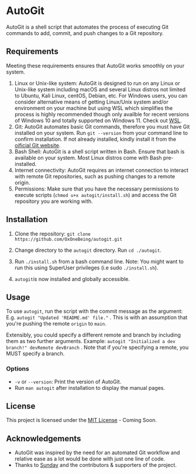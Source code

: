 # AutoGit

AutoGit is a shell script that automates the process of executing Git commands to add, commit, and push changes to a Git repository.

## Requirements
Meeting these requirements ensures that AutoGit works smoothly on your system.
1. Linux or Unix-like system: AutoGit is designed to run on any Linux or Unix-like system including macOS and several Linux distros not limited to Ubuntu, Kali Linux, centOS, Debian, etc. For Windows users, you can consider alternative means of getting Linux/Unix system and/or environment on your machine but using WSL which simplifies the process is highly recommended though only availble for recent versions of Windows 10 and totally supported on Windows 11. Check out [WSL](https://learn.microsoft.com/en-us/windows/wsl/install).
2. Git: AutoGit automates basic Git commands, therefore you must have Git installed on your system. Run `git --version` from your command line to confirm installation. If not already installed, kindly install it from the [oificial Git website](https://git-scm.com).
3. Bash Shell: AutoGit is a shell script written in Bash. Ensure that bash is available on your system. Most Linux distros come with Bash pre-installed.
4. Internet connectivity: AutoGit requires an internet connection to interact with remote Git repositories, such as pushing changes to a remote origin.
5. Permissions: Make sure that you have the necessary permissions to execute scripts (`chmod u+x autogit/install.sh`) and access the Git repository you are working with.

## Installation

1. Clone the repository: `git clone https://github.com/OxOneBeing/autogit.git`

2. Change directory to the `autogit` directory. Run `cd ./autogit`.

3. Run `./install.sh` from a bash command line. Note: You might want to run this using SuperUser privileges (i.e sudo `./install.sh`).

4. `autogit`is now installed and globally accessible.

## Usage

To use `autogit`, run the script with the commit message as the argument:
E.g. `autogit "Updated 'README.md' file."` . This is with an assumption that you're pushing the remote `origin` to `main`.


Extensibly, you could specify a different remote and branch by including them as two further arguments.
Example: `autogit "Initialized a dev branch!" devRemote devBranch` . Note that if you're specifying a remote, you MUST specify a branch.

### Options

- `-v` or `--version`: Print the version of AutoGit.
- Run `man autogit` after installation to display the manual pages.

## License

This project is licensed under the [MIT License](LICENSE) - Coming Soon.

## Acknowledgements

- AutoGit was inspired by the need for an automated Git workflow and relative ease as a lot would be done with just one line of code.
- Thanks to [Sunday](https://twitter.com/0xOneBeing) and the contributors & supporters of the project.
